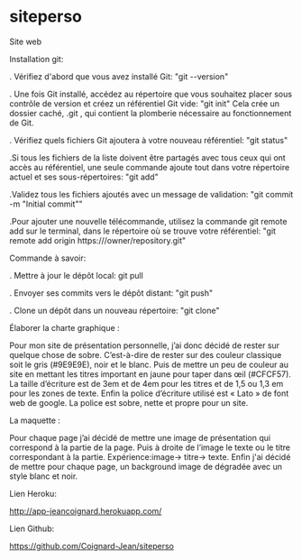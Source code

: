 # siteperso

Site web

Installation git:

. Vérifiez d'abord que vous avez installé Git:  "git --version"

. Une fois Git installé, accédez au répertoire que vous souhaitez placer sous contrôle de version et créez un référentiel Git vide: "git init"
  Cela crée un dossier caché, .git , qui contient la plomberie nécessaire au fonctionnement de Git.
  
. Vérifiez quels fichiers Git ajoutera à votre nouveau référentiel: "git status"

.Si tous les fichiers de la liste doivent être partagés avec tous ceux qui ont accès au référentiel, une seule commande ajoute tout dans votre répertoire actuel et ses sous-répertoires: "git add"

.Validez tous les fichiers ajoutés avec un message de validation: "git commit -m "Initial commit""

.Pour ajouter une nouvelle télécommande, utilisez la commande git remote add sur le terminal, dans le répertoire où se trouve votre référentiel: "git remote add origin https://<your-git-service-address>/owner/repository.git"

Commande à savoir:

. Mettre à jour le dépôt local: git pull

. Envoyer ses commits vers le dépôt distant: "git push"

. Clone un dépôt dans un nouveau répertoire: "git clone"


Élaborer la charte graphique :

Pour mon site de présentation personnelle, j’ai donc décidé de rester sur quelque chose de sobre. C’est-à-dire de rester sur des couleur
classique soit le gris (#9E9E9E), noir et le blanc. Puis de mettre un peu de couleur au site en mettant les titres important en jaune pour
taper dans œil (#CFCF57). La taille d’écriture est de 3em et de 4em pour les titres et de 1,5 ou 1,3 em pour les zones de texte. Enfin la 
police d’écriture utilisé est « Lato » de font web de google. La police est sobre, nette et propre pour un site.

La maquette :

Pour chaque page j’ai décidé de mettre une image de présentation qui correspond à la partie de la page. Puis à 
droite de l’image le texte ou le titre correspondant à la partie. Expérience:image→ titre→ texte. Enfin j'ai 
décidé de mettre pour chaque page, un background image de dégradée avec un style blanc et noir.

Lien Heroku:

http://app-jeancoignard.herokuapp.com/

Lien Github:

https://github.com/Coignard-Jean/siteperso
